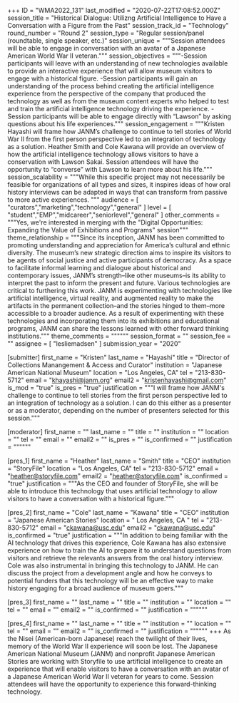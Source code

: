 +++
ID = "WMA2022_131"
last_modified = "2020-07-22T17:08:52.000Z"
session_title = "Historical Dialogue: Utilizng Artificial Intelligence to Have a Conversation with a Figure from the Past"
session_track_id = "Technology"
round_number = "Round 2"
session_type = "Regular session/panel (roundtable, single speaker, etc.)"
session_unique = """Session attendees will be able to engage in conversation with an avatar of a Japanese American World War II veteran."""
session_objectives = """-Session participants will leave with an understanding of new technologies available to provide an interactive experience that will allow museum visitors to engage with a historical figure.  -Session participants will gain an understanding of the process behind creating the artificial intelligence experience from the perspective of the company that produced the technology as well as from the museum content experts who helped to test and train the artificial intelligence technology driving the experience. -Session participants will be able to engage directly with “Lawson” by asking questions about his life experiences."""
session_engagement = """Kristen Hayashi will frame how JANM’s challenge to continue to tell stories of World War II from the first person perspective led to an integration of technology as a solution. Heather Smith and Cole Kawana will provide an overview of how the artificial intelligence technology allows visitors to have a conservation with Lawson Sakai. Session attendees will have the opportunity to “converse” with Lawson to learn more about his life."""
session_scalability = """While this specific project may not necessarily be feasible for organizations of all types and sizes, it inspires ideas of how oral history interviews can be adapted in ways that can transform from passive to more active experiences. 
"""
audience = [ "curators","marketing","technology","general" ]
level = [ "student","EMP","midcareer","seniorlevel","general" ]
other_comments = """Yes, we're interested in merging with the "Digital Opportunities: Expanding the Value of Exhibitions and Programs" session"""
theme_relationship = """Since its inception, JANM has been committed to promoting understanding and appreciation for America’s cultural and ethnic diversity. The museum’s new strategic direction aims to inspire its visitors to be agents of social justice and active participants of democracy. As a space to facilitate informal learning and dialogue about historical and contemporary issues, JANM’s strength–like other museums–is its ability to interpret the past to inform the present and future. Various technologies are critical to furthering this work. JANM is experimenting with technologies like artificial intelligence, virtual reality, and augmented reality to make the artifacts in the permanent collection–and the stories hinged to them–more accessible to a broader audience. As a result of experimenting with these technologies and incorporating them into its exhibitions and educational programs, JANM can share the lessons learned with other forward thinking institutions."""
theme_comments = """"""
session_format = ""
session_fee = ""
assignee = [ "lesliemadsen" ]
submission_year = "2020"

[submitter]
first_name = "Kristen"
last_name = "Hayashi"
title = "Director of Collections Manangement & Access and Curator"
institution = "Japanese American National Museum"
location = "Los Angeles, CA"
tel = "213-830-5712"
email = "khayashi@janm.org"
email2 = "kristenhayashi@gmail.com"
is_mod = "true"
is_pres = "true"
justification = """I will frame how JANM's challenge to continue to tell stories from the first person perspective led to an integration of technology as a solution. I can do this either as a presenter or as a moderator, depending on the number of presenters selected for this session."""

[moderator]
first_name = ""
last_name = ""
title = ""
institution = ""
location = ""
tel = ""
email = ""
email2 = ""
is_pres = ""
is_confirmed = ""
justification = """"""

[pres_1]
first_name = "Heather"
last_name = "Smith"
title = "CEO"
institution = "StoryFile"
location = "Los Angeles, CA"
tel = "213-830-5712"
email = "heather@storyfile.com"
email2 = "heather@storyfile.com"
is_confirmed = "true"
justification = """As the CEO and founder of StoryFile, she will be able to introduce this technology that uses artificial technology to allow visitors to have a conversation with a historical figure."""

[pres_2]
first_name = "Cole"
last_name = "Kawana"
title = "CEO"
institution = "Japanese American Stories"
location = " Los Angeles, CA "
tel = "213-830-5712"
email = "ckawana@usc.edu"
email2 = "ckawana@usc.edu"
is_confirmed = "true"
justification = """In addition to being familiar with the AI technology that drives this experience, Cole Kawana has also extensive experience on how to train the AI to prepare it to understand questions from visitors and retrieve the relevants answers from the oral history interview. Cole was also instrumental in bringing this technology to JANM. He can discuss the project from a development angle and how he conveys to potential funders that this technology will be an effective way to make history engaging for a broad audience of museum goers."""

[pres_3]
first_name = ""
last_name = ""
title = ""
institution = ""
location = ""
tel = ""
email = ""
email2 = ""
is_confirmed = ""
justification = """"""

[pres_4]
first_name = ""
last_name = ""
title = ""
institution = ""
location = ""
tel = ""
email = ""
email2 = ""
is_confirmed = ""
justification = """"""
+++
As the Nisei (American-born Japanese) reach the twilight of their lives, memory of the World War II experience will soon be lost. The Japanese American National Museum (JANM) and nonprofit Japanese American Stories are working with Storyfile to use artificial intelligence to create an experience that will enable visitors to have a conversation with an avatar of a Japanese American World War II veteran for years to come. Session attendees will have the opportunity to experience this forward-thinking technology.
